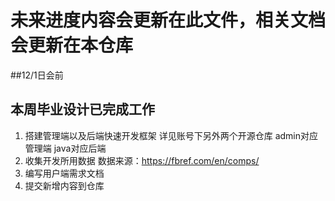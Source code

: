 # 未来进度内容会更新在此文件，相关文档会更新在本仓库
##12/1日会前

## 本周毕业设计已完成工作

1. 搭建管理端以及后端快速开发框架 详见账号下另外两个开源仓库 admin对应管理端 java对应后端
2. 收集开发所用数据 数据来源：https://fbref.com/en/comps/
3. 编写用户端需求文档
4. 提交新增内容到仓库
